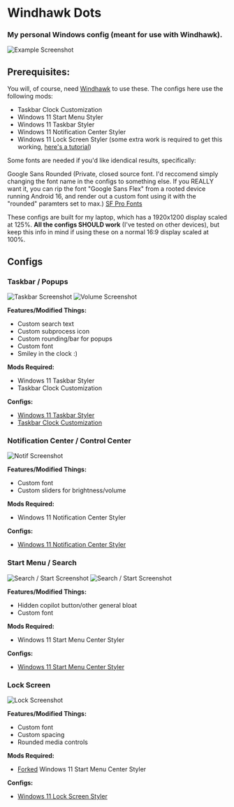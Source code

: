 # Windhawk Dots
### My personal Windows config (meant for use with Windhawk).
![Example Screenshot](https://raw.githubusercontent.com/twigform/windhawk-dots/refs/heads/main/assets/example1.png)

## Prerequisites:
You will, of course, need [Windhawk](https://windhawk.net/) to use these. The configs here use the following mods:
- Taskbar Clock Customization
- Windows 11 Start Menu Styler
- Windows 11 Taskbar Styler
- Windows 11 Notification Center Styler
- Windows 11 Lock Screen Styler (some extra work is required to get this working, [here's a tutorial](https://github.com/AromaKitsune/Windows-XAML-Styles/blob/main/guides/Lock-Screen-Styling-Guide.md))

Some fonts are needed if you'd like idendical results, specifically: 

Google Sans Rounded (Private, closed source font. I'd reccomend simply changing the font name in the configs to something else. If you REALLY want it, you can rip the font "Google Sans Flex" from a rooted device running Android 16, and render out a custom font using it with the "rounded" paramters set to max.) 
[SF Pro Fonts](https://github.com/sahibjotsaggu/San-Francisco-Pro-Fonts/tree/master)

These configs are built for my laptop, which has a 1920x1200 display scaled at 125%. **All the configs SHOULD work** (I've tested on other devices), but keep this info in mind if using these on a normal 16:9 display scaled at 100%.

## Configs

### Taskbar / Popups

![Taskbar Screenshot](https://github.com/twigform/windhawk-dots/blob/main/assets/taskbar.png?raw=true)
![Volume Screenshot](https://github.com/twigform/windhawk-dots/blob/main/assets/volumeex.png?raw=true)

**Features/Modified Things:**
- Custom search text
- Custom subprocess icon
- Custom rounding/bar for popups
- Custom font
- Smiley in the clock :)

**Mods Required:**
- Windows 11 Taskbar Styler
- Taskbar Clock Customization

**Configs:**
- [Windows 11 Taskbar Styler](https://github.com/twigform/windhawk-dots/blob/main/configs/taskbar.json)
- [Taskbar Clock Customization](https://github.com/twigform/windhawk-dots/blob/main/configs/clock.json)

### Notification Center / Control Center
![Notif Screenshot](https://github.com/twigform/windhawk-dots/blob/main/assets/control.png?raw=true)

**Features/Modified Things:**
- Custom font
- Custom sliders for brightness/volume

**Mods Required:**
- Windows 11 Notification Center Styler

**Configs:**
- [Windows 11 Notification Center Styler](https://github.com/twigform/windhawk-dots/blob/main/configs/notificationcenter.json)

### Start Menu / Search
![Search / Start Screenshot](https://github.com/twigform/windhawk-dots/blob/main/assets/search.png?raw=true)
![Search / Start Screenshot](https://github.com/twigform/windhawk-dots/blob/main/assets/start.png?raw=true)

**Features/Modified Things:**
- Hidden copilot button/other general bloat
- Custom font

**Mods Required:**
- Windows 11 Start Menu Center Styler

**Configs:**
- [Windows 11 Start Menu Center Styler](https://github.com/twigform/windhawk-dots/blob/main/configs/start.json)

### Lock Screen
![Lock Screenshot](https://github.com/twigform/windhawk-dots/blob/main/assets/lock.png?raw=true)

**Features/Modified Things:**
- Custom font
- Custom spacing
- Rounded media controls


**Mods Required:**
- [Forked](https://github.com/AromaKitsune/Windows-XAML-Styles/blob/main/guides/Lock-Screen-Styling-Guide.md) Windows 11 Start Menu Center Styler


**Configs:**
- [Windows 11 Lock Screen Styler](https://github.com/twigform/windhawk-dots/blob/main/configs/lock.json)


